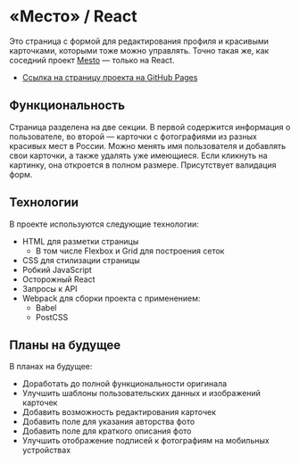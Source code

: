 # «Место» / React

Это страница с формой для редактирования профиля и красивыми карточками, которыми тоже можно управлять. Точно такая же, как соседний проект [Mesto](http://github.com/ooohrayyy/mesto) — только на React.

* [Ссылка на страницу проекта на GitHub Pages](http://ooohrayyy.github.io/mesto-react)

## Функциональность

Страница разделена на две секции. В первой содержится информация о пользователе, во второй — карточки с фотографиями из разных красивых мест в России. Можно менять имя пользователя и добавлять свои карточки, а также удалять уже имеющиеся. Если кликнуть на картинку, она откроется в полном размере. Присутствует валидация форм.

## Технологии

В проекте используются следующие технологии:

  - HTML для разметки страницы
    - В том числе Flexbox и Grid для построения сеток
  - CSS для стилизации страницы
  - Робкий JavaScript
  - Осторожный React
  - Запросы к API
  - Webpack для сборки проекта с применением:
    - Babel
    - PostCSS

## Планы на будущее

В планах на будущее:

  - Доработать до полной функциональности оригинала
  - Улучшить шаблоны пользовательских данных и изображений карточек
  - Добавить возможность редактирования карточек
  - Добавить поле для указания авторства фото
  - Добавить поле для краткого описания фото
  - Улучшить отображение подписей к фотографиям на мобильных устройствах